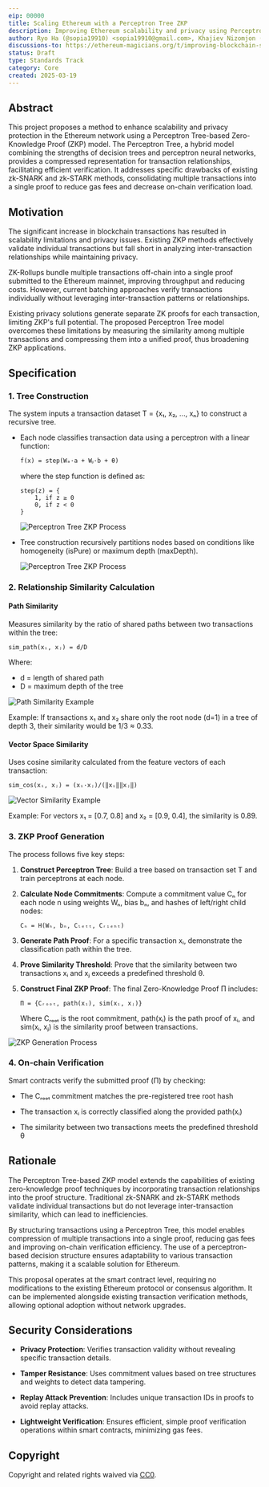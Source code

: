 ```yaml
---
eip: 00000
title: Scaling Ethereum with a Perceptron Tree ZKP
description: Improving Ethereum scalability and privacy using Perceptron Trees to compress transaction data via ZKP.
author: Ryo Ha (@sopia19910) <sopia19910@gmail.com>, Khajiev Nizomjon (@khajievN) <nizom7812@gmail.com>
discussions-to: https://ethereum-magicians.org/t/improving-blockchain-scalability-using-a-perceptron-tree-based-zero-knowledge-proof-model/23196
status: Draft
type: Standards Track
category: Core
created: 2025-03-19
---
```


## Abstract

This project proposes a method to enhance scalability and privacy protection in the Ethereum network using a Perceptron Tree-based Zero-Knowledge Proof (ZKP) model. The Perceptron Tree, a hybrid model combining the strengths of decision trees and perceptron neural networks, provides a compressed representation for transaction relationships, facilitating efficient verification. It addresses specific drawbacks of existing zk-SNARK and zk-STARK methods, consolidating multiple transactions into a single proof to reduce gas fees and decrease on-chain verification load.

## Motivation

The significant increase in blockchain transactions has resulted in scalability limitations and privacy issues. Existing ZKP methods effectively validate individual transactions but fall short in analyzing inter-transaction relationships while maintaining privacy.

ZK-Rollups bundle multiple transactions off-chain into a single proof submitted to the Ethereum mainnet, improving throughput and reducing costs. However, current batching approaches verify transactions individually without leveraging inter-transaction patterns or relationships.

Existing privacy solutions generate separate ZK proofs for each transaction, limiting ZKP's full potential. The proposed Perceptron Tree model overcomes these limitations by measuring the similarity among multiple transactions and compressing them into a unified proof, thus broadening ZKP applications.

## Specification

### 1. Tree Construction

The system inputs a transaction dataset T = {x₁, x₂, ..., xₙ} to construct a recursive tree.

- Each node classifies transaction data using a perceptron with a linear function:

  ```
  f(x) = step(Wₐ·a + Wᵦ·b + θ)
  ```
  
  where the step function is defined as:

  ```
  step(z) = {
      1, if z ≥ 0
      0, if z < 0
  }
  ```

  ![Perceptron Tree ZKP Process](../assets/eip-00000/20250319_203521.png)

- Tree construction recursively partitions nodes based on conditions like homogeneity (isPure) or maximum depth (maxDepth).

  ![Perceptron Tree ZKP Process](../assets/eip-00000/20250319_203546.png)

### 2. Relationship Similarity Calculation

#### Path Similarity

Measures similarity by the ratio of shared paths between two transactions within the tree:

```
sim_path(xᵢ, xⱼ) = d/D
```

Where:

- d = length of shared path
- D = maximum depth of the tree

![Path Similarity Example](../assets/eip-00000/20250319_203429.png)

Example: If transactions x₁ and x₂ share only the root node (d=1) in a tree of depth 3, their similarity would be 1/3 ≈ 0.33.

#### Vector Space Similarity

Uses cosine similarity calculated from the feature vectors of each transaction:

```
sim_cos(xᵢ, xⱼ) = (xᵢ·xⱼ)/(‖xᵢ‖‖xⱼ‖)
```

![Vector Similarity Example](../assets/eip-00000/20250319_203500.png)

Example: For vectors x₁ = [0.7, 0.8] and x₂ = [0.9, 0.4], the similarity is 0.89.

### 3. ZKP Proof Generation

The process follows five key steps:


1) **Construct Perceptron Tree**: Build a tree based on transaction set T and train perceptrons at each node.

2) **Calculate Node Commitments**: Compute a commitment value Cₙ for each node n using weights Wₙ, bias bₙ, and hashes of left/right child nodes:
   
   ```
   Cₙ = H(Wₙ, bₙ, Cₗₑₜₜ, Cᵣᵢₑₕₜ)
   ```

3) **Generate Path Proof**: For a specific transaction xᵢ, demonstrate the classification path within the tree.

4) **Prove Similarity Threshold**: Prove that the similarity between two transactions xᵢ and xⱼ exceeds a predefined threshold θ.

5) **Construct Final ZKP Proof**: The final Zero-Knowledge Proof Π includes:

   ```
   Π = {Cᵣₒₒₜ, path(xᵢ), sim(xᵢ, xⱼ)}
   ```
   
   Where Cᵣₒₒₜ is the root commitment, path(xᵢ) is the path proof of xᵢ, and sim(xᵢ, xⱼ) is the similarity proof between transactions.

![ZKP Generation Process](../assets/eip-00000/20250319_203626.png)

### 4. On-chain Verification

Smart contracts verify the submitted proof (Π) by checking:

- The Cᵣₒₒₜ commitment matches the pre-registered tree root hash

- The transaction xᵢ is correctly classified along the provided path(xᵢ)

- The similarity between two transactions meets the predefined threshold θ

## Rationale

The Perceptron Tree-based ZKP model extends the capabilities of existing zero-knowledge proof techniques by incorporating
transaction relationships into the proof structure. Traditional zk-SNARK and zk-STARK methods validate individual
transactions but do not leverage inter-transaction similarity, which can lead to inefficiencies.

By structuring transactions using a Perceptron Tree, this model enables compression of multiple transactions into a single proof,
reducing gas fees and improving on-chain verification efficiency. The use of a perceptron-based decision structure
ensures adaptability to various transaction patterns, making it a scalable solution for Ethereum.

This proposal operates at the smart contract level, requiring no modifications to the existing Ethereum protocol or consensus algorithm.
It can be implemented alongside existing transaction verification methods, allowing optional adoption without network upgrades.

## Security Considerations

- **Privacy Protection**: Verifies transaction validity without revealing specific transaction details.

- **Tamper Resistance**: Uses commitment values based on tree structures and weights to detect data tampering.

- **Replay Attack Prevention**: Includes unique transaction IDs in proofs to avoid replay attacks.

- **Lightweight Verification**: Ensures efficient, simple proof verification operations within smart contracts, minimizing gas fees.

## Copyright

Copyright and related rights waived via [CC0](../LICENSE.md).
